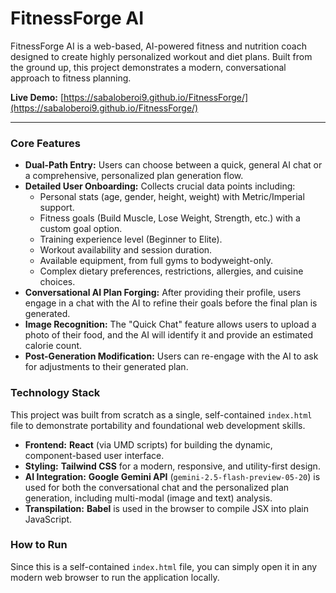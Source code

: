 # FitnessForge AI

FitnessForge AI is a web-based, AI-powered fitness and nutrition coach designed to create highly personalized workout and diet plans. Built from the ground up, this project demonstrates a modern, conversational approach to fitness planning.

**Live Demo:** [https://sabaloberoi9.github.io/FitnessForge/](https://sabaloberoi9.github.io/FitnessForge/)

---

### Core Features

* **Dual-Path Entry:** Users can choose between a quick, general AI chat or a comprehensive, personalized plan generation flow.
* **Detailed User Onboarding:** Collects crucial data points including:
    * Personal stats (age, gender, height, weight) with Metric/Imperial support.
    * Fitness goals (Build Muscle, Lose Weight, Strength, etc.) with a custom goal option.
    * Training experience level (Beginner to Elite).
    * Workout availability and session duration.
    * Available equipment, from full gyms to bodyweight-only.
    * Complex dietary preferences, restrictions, allergies, and cuisine choices.
* **Conversational AI Plan Forging:** After providing their profile, users engage in a chat with the AI to refine their goals before the final plan is generated.
* **Image Recognition:** The "Quick Chat" feature allows users to upload a photo of their food, and the AI will identify it and provide an estimated calorie count.
* **Post-Generation Modification:** Users can re-engage with the AI to ask for adjustments to their generated plan.

### Technology Stack

This project was built from scratch as a single, self-contained `index.html` file to demonstrate portability and foundational web development skills.

* **Frontend:** **React** (via UMD scripts) for building the dynamic, component-based user interface.
* **Styling:** **Tailwind CSS** for a modern, responsive, and utility-first design.
* **AI Integration:** **Google Gemini API** (`gemini-2.5-flash-preview-05-20`) is used for both the conversational chat and the personalized plan generation, including multi-modal (image and text) analysis.
* **Transpilation:** **Babel** is used in the browser to compile JSX into plain JavaScript.

### How to Run

Since this is a self-contained `index.html` file, you can simply open it in any modern web browser to run the application locally.
